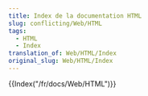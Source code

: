 ```yaml
---
title: Index de la documentation HTML
slug: conflicting/Web/HTML
tags:
  - HTML
  - Index
translation_of: Web/HTML/Index
original_slug: Web/HTML/Index
---
```

{{Index("/fr/docs/Web/HTML")}}
